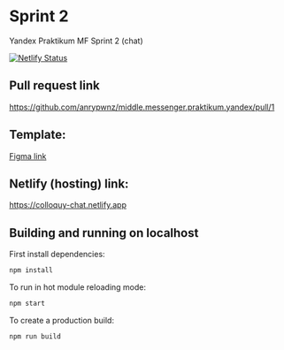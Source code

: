 # Sprint 2
Yandex Praktikum MF Sprint 2 (chat)


[![Netlify Status](https://api.netlify.com/api/v1/badges/a4bfac32-c843-4bc1-81ef-45813ccabd54/deploy-status)](https://app.netlify.com/sites/colloquy-chat/deploys)

## Pull request link
https://github.com/anrypwnz/middle.messenger.praktikum.yandex/pull/1

## Template:
[Figma link](https://www.figma.com/file/H7CIfrutC5DFySj0a1hj77/colloquy-chat)

## Netlify (hosting) link:
https://colloquy-chat.netlify.app

## Building and running on localhost

First install dependencies:

```sh
npm install
```

To run in hot module reloading mode:

```sh
npm start
```

To create a production build:

```sh
npm run build
```




